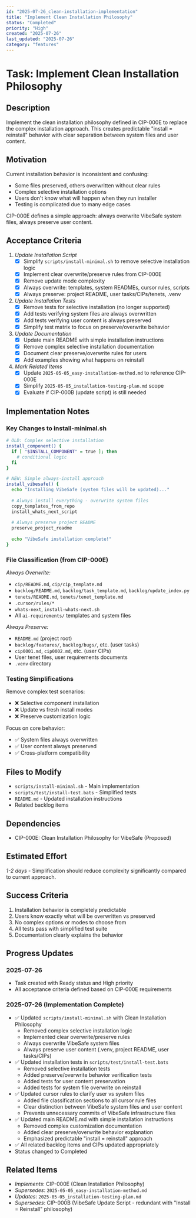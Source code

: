 ```yaml
---
id: "2025-07-26_clean-installation-implementation"
title: "Implement Clean Installation Philosophy"
status: "Completed"
priority: "High"
created: "2025-07-26"
last_updated: "2025-07-26"
category: "features"
---
```


# Task: Implement Clean Installation Philosophy

## Description

Implement the clean installation philosophy defined in CIP-000E to replace the complex installation approach. This creates predictable "install = reinstall" behavior with clear separation between system files and user content.

## Motivation

Current installation behavior is inconsistent and confusing:
- Some files preserved, others overwritten without clear rules
- Complex selective installation options
- Users don't know what will happen when they run installer
- Testing is complicated due to many edge cases

CIP-000E defines a simple approach: always overwrite VibeSafe system files, always preserve user content.

## Acceptance Criteria

1. *Update Installation Script*
   - [x] Simplify `scripts/install-minimal.sh` to remove selective installation logic
   - [x] Implement clear overwrite/preserve rules from CIP-000E
   - [x] Remove update mode complexity
   - [x] Always overwrite: templates, system READMEs, cursor rules, scripts
   - [x] Always preserve: project README, user tasks/CIPs/tenets, .venv

2. *Update Installation Tests*
   - [x] Remove tests for selective installation (no longer supported)
   - [x] Add tests verifying system files are always overwritten
   - [x] Add tests verifying user content is always preserved
   - [x] Simplify test matrix to focus on preserve/overwrite behavior

3. *Update Documentation*
   - [x] Update main README with simple installation instructions
   - [x] Remove complex selective installation documentation
   - [x] Document clear preserve/overwrite rules for users
   - [x] Add examples showing what happens on reinstall

4. *Mark Related Items*
   - [x] Update `2025-05-05_easy-installation-method.md` to reference CIP-000E
   - [x] Simplify `2025-05-05_installation-testing-plan.md` scope
   - [x] Evaluate if CIP-000B (update script) is still needed

## Implementation Notes

### Key Changes to install-minimal.sh

```bash
# OLD: Complex selective installation
install_component() {
  if [ "$INSTALL_COMPONENT" = true ]; then
    # conditional logic
  fi
}

# NEW: Simple always-install approach  
install_vibesafe() {
  echo "Installing VibeSafe (system files will be updated)..."
  
  # Always install everything - overwrite system files
  copy_templates_from_repo
  install_whats_next_script
  
  # Always preserve project README
  preserve_project_readme
  
  echo "VibeSafe installation complete!"
}
```

### File Classification (from CIP-000E)

*Always Overwrite:*
- `cip/README.md`, `cip/cip_template.md`
- `backlog/README.md`, `backlog/task_template.md`, `backlog/update_index.py`
- `tenets/README.md`, `tenets/tenet_template.md`
- `.cursor/rules/*`
- `whats-next`, `install-whats-next.sh`
- All `ai-requirements/` templates and system files

*Always Preserve:*
- `README.md` (project root)
- `backlog/features/`, `backlog/bugs/`, etc. (user tasks)
- `cip0001.md`, `cip0002.md`, etc. (user CIPs)
- User tenet files, user requirements documents
- `.venv` directory

### Testing Simplifications

Remove complex test scenarios:
- ❌ Selective component installation
- ❌ Update vs fresh install modes
- ❌ Preserve customization logic

Focus on core behavior:
- ✅ System files always overwritten
- ✅ User content always preserved
- ✅ Cross-platform compatibility

## Files to Modify

- `scripts/install-minimal.sh` - Main implementation
- `scripts/test/install-test.bats` - Simplified tests
- `README.md` - Updated installation instructions
- Related backlog items

## Dependencies

- CIP-000E: Clean Installation Philosophy for VibeSafe (Proposed)

## Estimated Effort

*1-2 days* - Simplification should reduce complexity significantly compared to current approach.

## Success Criteria

1. Installation behavior is completely predictable
2. Users know exactly what will be overwritten vs preserved
3. No complex options or modes to choose from
4. All tests pass with simplified test suite
5. Documentation clearly explains the behavior

## Progress Updates

### 2025-07-26
- Task created with Ready status and High priority
- All acceptance criteria defined based on CIP-000E requirements

### 2025-07-26 (Implementation Complete)
- ✅ Updated `scripts/install-minimal.sh` with Clean Installation Philosophy
  - Removed complex selective installation logic
  - Implemented clear overwrite/preserve rules
  - Always overwrite VibeSafe system files
  - Always preserve user content (.venv, project README, user tasks/CIPs)
- ✅ Updated installation tests in `scripts/test/install-test.bats`
  - Removed selective installation tests
  - Added preserve/overwrite behavior verification tests  
  - Added tests for user content preservation
  - Added tests for system file overwrite on reinstall
- ✅ Updated cursor rules to clarify user vs system files
  - Added file classification sections to all cursor rule files
  - Clear distinction between VibeSafe system files and user content
  - Prevents unnecessary commits of VibeSafe infrastructure files
- ✅ Updated main README.md with simple installation instructions
  - Removed complex customization documentation
  - Added clear preserve/overwrite behavior explanation
  - Emphasized predictable "install = reinstall" approach
- ✅ All related backlog items and CIPs updated appropriately
- Status changed to Completed

## Related Items

- *Implements*: CIP-000E (Clean Installation Philosophy)
- *Supersedes*: `2025-05-05_easy-installation-method.md`
- *Updates*: `2025-05-05_installation-testing-plan.md`
- *Supersedes*: CIP-000B (VibeSafe Update Script - redundant with "Install = Reinstall" philosophy) 